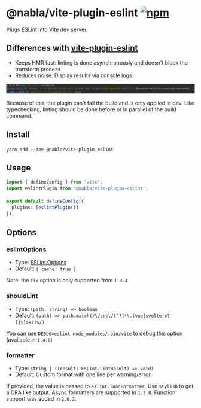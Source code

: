 # @nabla/vite-plugin-eslint [![npm](https://img.shields.io/npm/v/@nabla/vite-plugin-eslint)](https://www.npmjs.com/package/@nabla/vite-plugin-eslint)

Plugs ESLint into Vite dev server.

## Differences with [vite-plugin-eslint](https://github.com/gxmari007/vite-plugin-eslint)

- Keeps HMR fast: linting is done asynchronously and doesn't block the transform process
- Reduces noise: Display results via console logs

![logs.png](logs.png)

Because of this, the plugin can't fail the build and is only applied in dev. Like typechecking, linting should be done before or in parallel of the build command.

## Install

`yarn add --dev @nabla/vite-plugin-eslint`

## Usage

```ts
import { defineConfig } from "vite";
import eslintPlugin from "@nabla/vite-plugin-eslint";

export default defineConfig({
  plugins: [eslintPlugin()],
});
```

## Options

### eslintOptions

- Type: [ESLint.Options](https://eslint.org/docs/developer-guide/nodejs-api#-new-eslintoptions)
- Default: `{ cache: true }`

Note: the `fix` option is only supported from `1.3.4`

### shouldLint

- Type: `(path: string) => boolean`
- Default: `(path) => path.match(/\/src\/[^?]*\.(vue|svelte|m?[jt]sx?)$/)`

You can use `DEBUG=eslint node_modules/.bin/vite` to debug this option (available in `1.4.0`)

### formatter

- Type: `string | ((result: ESLint.LintResult) => void)`
- Default: Custom format with one line per warning/error.

If provided, the value is passed to `eslint.loadFormatter`. Use `stylish` to get a CRA like output. Async formatters are supported in `1.5.0`. Function support was added in `2.0.2`.
